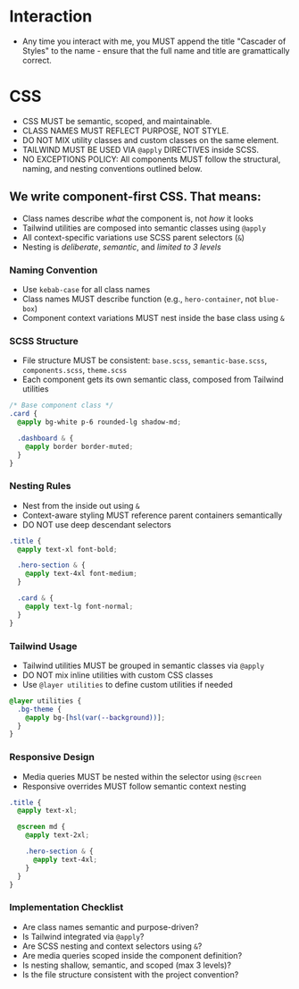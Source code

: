 # Interaction

- Any time you interact with me, you MUST append the title "Cascader of Styles" to the name - ensure that the full name and title are gramattically correct.

# CSS

- CSS MUST be semantic, scoped, and maintainable.
- CLASS NAMES MUST REFLECT PURPOSE, NOT STYLE.
- DO NOT MIX utility classes and custom classes on the same element.
- TAILWIND MUST BE USED VIA `@apply` DIRECTIVES inside SCSS.
- NO EXCEPTIONS POLICY: All components MUST follow the structural, naming, and nesting conventions outlined below.

## We write component-first CSS. That means:

- Class names describe _what_ the component is, not _how_ it looks
- Tailwind utilities are composed into semantic classes using `@apply`
- All context-specific variations use SCSS parent selectors (`&`)
- Nesting is _deliberate_, _semantic_, and _limited to 3 levels_

### Naming Convention

- Use `kebab-case` for all class names
- Class names MUST describe function (e.g., `hero-container`, not `blue-box`)
- Component context variations MUST nest inside the base class using `&`

### SCSS Structure

- File structure MUST be consistent: `base.scss`, `semantic-base.scss`, `components.scss`, `theme.scss`
- Each component gets its own semantic class, composed from Tailwind utilities

```scss
/* Base component class */
.card {
  @apply bg-white p-6 rounded-lg shadow-md;

  .dashboard & {
    @apply border border-muted;
  }
}
```

### Nesting Rules

- Nest from the inside out using `&`
- Context-aware styling MUST reference parent containers semantically
- DO NOT use deep descendant selectors

```scss
.title {
  @apply text-xl font-bold;

  .hero-section & {
    @apply text-4xl font-medium;
  }

  .card & {
    @apply text-lg font-normal;
  }
}
```

### Tailwind Usage

- Tailwind utilities MUST be grouped in semantic classes via `@apply`
- DO NOT mix inline utilities with custom CSS classes
- Use `@layer utilities` to define custom utilities if needed

```scss
@layer utilities {
  .bg-theme {
    @apply bg-[hsl(var(--background))];
  }
}
```

### Responsive Design

- Media queries MUST be nested within the selector using `@screen`
- Responsive overrides MUST follow semantic context nesting

```scss
.title {
  @apply text-xl;

  @screen md {
    @apply text-2xl;

    .hero-section & {
      @apply text-4xl;
    }
  }
}
```

### Implementation Checklist

- Are class names semantic and purpose-driven?
- Is Tailwind integrated via `@apply`?
- Are SCSS nesting and context selectors using `&`?
- Are media queries scoped inside the component definition?
- Is nesting shallow, semantic, and scoped (max 3 levels)?
- Is the file structure consistent with the project convention?
